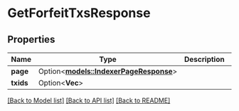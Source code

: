 # GetForfeitTxsResponse

## Properties

| Name      | Type                                                              | Description | Notes      |
| --------- | ----------------------------------------------------------------- | ----------- | ---------- |
| **page**  | Option<[**models::IndexerPageResponse**](IndexerPageResponse.md)> |             | [optional] |
| **txids** | Option<**Vec<String>**>                                           |             | [optional] |

[[Back to Model list]](../README.md#documentation-for-models) [[Back to API list]](../README.md#documentation-for-api-endpoints) [[Back to README]](../README.md)
